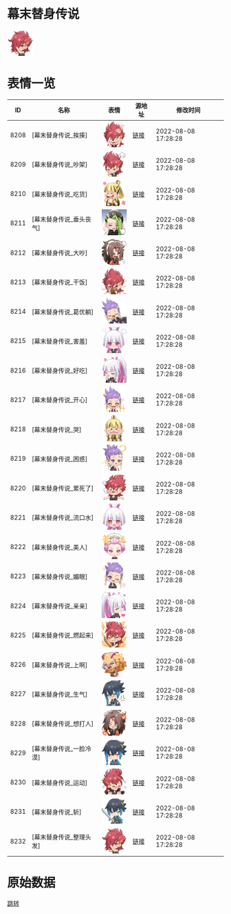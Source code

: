 # 幕末替身传说

<img src="./cover.png" height="60" alt="cover" />

# 表情一览

|ID|名称|表情|源地址|修改时间|
|----|----|----|----|----|
|8208|[幕末替身传说_挨揍]|<img src="./pic/008208_%5B幕末替身传说_挨揍%5D.png" height="60" alt="挨揍"/>|[链接](http://i0.hdslb.com/bfs/emote/629d92160dc2dec157c3f2456d2a6824ba2206fb.png)|2022-08-08 17:28:28|
|8209|[幕末替身传说_吵架]|<img src="./pic/008209_%5B幕末替身传说_吵架%5D.png" height="60" alt="吵架"/>|[链接](http://i0.hdslb.com/bfs/emote/70b7592b06ea22d0613caa9af53d0d4c91f62503.png)|2022-08-08 17:28:28|
|8210|[幕末替身传说_吃货]|<img src="./pic/008210_%5B幕末替身传说_吃货%5D.png" height="60" alt="吃货"/>|[链接](http://i0.hdslb.com/bfs/emote/e8201d4d6bb90b288290f80f82c8581727e5bdb7.png)|2022-08-08 17:28:28|
|8211|[幕末替身传说_垂头丧气]|<img src="./pic/008211_%5B幕末替身传说_垂头丧气%5D.png" height="60" alt="垂头丧气"/>|[链接](http://i0.hdslb.com/bfs/emote/ae142ee3c31808068fff333a91a2ba7b40c6d2bb.png)|2022-08-08 17:28:28|
|8212|[幕末替身传说_大吵]|<img src="./pic/008212_%5B幕末替身传说_大吵%5D.png" height="60" alt="大吵"/>|[链接](http://i0.hdslb.com/bfs/emote/db47676968e2f9d24e91246f62ae9c75c1da295b.png)|2022-08-08 17:28:28|
|8213|[幕末替身传说_干饭]|<img src="./pic/008213_%5B幕末替身传说_干饭%5D.png" height="60" alt="干饭"/>|[链接](http://i0.hdslb.com/bfs/emote/38bb51d181050a8a5dbb70480c9b475771568de7.png)|2022-08-08 17:28:28|
|8214|[幕末替身传说_葛优躺]|<img src="./pic/008214_%5B幕末替身传说_葛优躺%5D.png" height="60" alt="葛优躺"/>|[链接](http://i0.hdslb.com/bfs/emote/05e69f5544b14735b14ad02333f0a3aea71e3935.png)|2022-08-08 17:28:28|
|8215|[幕末替身传说_害羞]|<img src="./pic/008215_%5B幕末替身传说_害羞%5D.png" height="60" alt="害羞"/>|[链接](http://i0.hdslb.com/bfs/emote/074f2e8eb2252eff5b601d67e28fece2aae8920f.png)|2022-08-08 17:28:28|
|8216|[幕末替身传说_好吃]|<img src="./pic/008216_%5B幕末替身传说_好吃%5D.png" height="60" alt="好吃"/>|[链接](http://i0.hdslb.com/bfs/emote/49e9e181829d43ac3cec64b0cbc59ccdc5bf4e0e.png)|2022-08-08 17:28:28|
|8217|[幕末替身传说_开心]|<img src="./pic/008217_%5B幕末替身传说_开心%5D.png" height="60" alt="开心"/>|[链接](http://i0.hdslb.com/bfs/emote/9bc148b525d45d406b2a57353002ae75673bc139.png)|2022-08-08 17:28:28|
|8218|[幕末替身传说_哭]|<img src="./pic/008218_%5B幕末替身传说_哭%5D.png" height="60" alt="哭"/>|[链接](http://i0.hdslb.com/bfs/emote/8f44e8deda95e2380d93b39a533c966f0e67d345.png)|2022-08-08 17:28:28|
|8219|[幕末替身传说_困惑]|<img src="./pic/008219_%5B幕末替身传说_困惑%5D.png" height="60" alt="困惑"/>|[链接](http://i0.hdslb.com/bfs/emote/3c431ee4ef2e23620894587774b12a016c943ab9.png)|2022-08-08 17:28:28|
|8220|[幕末替身传说_累死了]|<img src="./pic/008220_%5B幕末替身传说_累死了%5D.png" height="60" alt="累死了"/>|[链接](http://i0.hdslb.com/bfs/emote/3a5a44ab31fc7baa2bbe79ec1bd1e5194d8ddd63.png)|2022-08-08 17:28:28|
|8221|[幕末替身传说_流口水]|<img src="./pic/008221_%5B幕末替身传说_流口水%5D.png" height="60" alt="流口水"/>|[链接](http://i0.hdslb.com/bfs/emote/ae8212f575238dacad472d640db23f185f85fa1b.png)|2022-08-08 17:28:28|
|8222|[幕末替身传说_美人]|<img src="./pic/008222_%5B幕末替身传说_美人%5D.png" height="60" alt="美人"/>|[链接](http://i0.hdslb.com/bfs/emote/d74dbcf5d94f43f7a75987ac3dd00f96872d5d9d.png)|2022-08-08 17:28:28|
|8223|[幕末替身传说_媚眼]|<img src="./pic/008223_%5B幕末替身传说_媚眼%5D.png" height="60" alt="媚眼"/>|[链接](http://i0.hdslb.com/bfs/emote/2e1b8676e5307fd9d6a0c37c54cc7f15d6c6671f.png)|2022-08-08 17:28:28|
|8224|[幕末替身传说_亲亲]|<img src="./pic/008224_%5B幕末替身传说_亲亲%5D.png" height="60" alt="亲亲"/>|[链接](http://i0.hdslb.com/bfs/emote/2441d223ebe9614d3ba46526da4eb7f4fd80a6a8.png)|2022-08-08 17:28:28|
|8225|[幕末替身传说_燃起来]|<img src="./pic/008225_%5B幕末替身传说_燃起来%5D.png" height="60" alt="燃起来"/>|[链接](http://i0.hdslb.com/bfs/emote/cb45ad0effd883d0c50f03487e9ebb607c00d31b.png)|2022-08-08 17:28:28|
|8226|[幕末替身传说_上啊]|<img src="./pic/008226_%5B幕末替身传说_上啊%5D.png" height="60" alt="上啊"/>|[链接](http://i0.hdslb.com/bfs/emote/c4f6465bdd45b11954e5eb128b980278b36d796b.png)|2022-08-08 17:28:28|
|8227|[幕末替身传说_生气]|<img src="./pic/008227_%5B幕末替身传说_生气%5D.png" height="60" alt="生气"/>|[链接](http://i0.hdslb.com/bfs/emote/f2a63c071546511a572262f372910ca6bd7af286.png)|2022-08-08 17:28:28|
|8228|[幕末替身传说_想打人]|<img src="./pic/008228_%5B幕末替身传说_想打人%5D.png" height="60" alt="想打人"/>|[链接](http://i0.hdslb.com/bfs/emote/67d4377bb0af1ba92216b3a1d92ed1a754bb51a8.png)|2022-08-08 17:28:28|
|8229|[幕末替身传说_一脸冷漠]|<img src="./pic/008229_%5B幕末替身传说_一脸冷漠%5D.png" height="60" alt="一脸冷漠"/>|[链接](http://i0.hdslb.com/bfs/emote/8c57f118a384377ef838c0609b33b6b9bb09030d.png)|2022-08-08 17:28:28|
|8230|[幕末替身传说_运动]|<img src="./pic/008230_%5B幕末替身传说_运动%5D.png" height="60" alt="运动"/>|[链接](http://i0.hdslb.com/bfs/emote/404a7df96f33014ca055da6c3fcd1fdf4a1ac0f8.png)|2022-08-08 17:28:28|
|8231|[幕末替身传说_斩]|<img src="./pic/008231_%5B幕末替身传说_斩%5D.png" height="60" alt="斩"/>|[链接](http://i0.hdslb.com/bfs/emote/4ab280c60d9dd7858ceb9c431be35b1be16442bd.png)|2022-08-08 17:28:28|
|8232|[幕末替身传说_整理头发]|<img src="./pic/008232_%5B幕末替身传说_整理头发%5D.png" height="60" alt="整理头发"/>|[链接](http://i0.hdslb.com/bfs/emote/96fcd2e718a28be809f45fff37c3c9b12259028a.png)|2022-08-08 17:28:28|

# 原始数据

[跳转](./raw.json)

